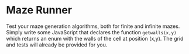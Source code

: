 # Maze Runner
Test your maze generation algorithms, both for finite and infinite mazes.
Simply write some JavaScript that declares the function `getwalls(x,y)` which returns
an enum with the walls of the cell at position (x,y). The grid and tests will already
be provided for you.